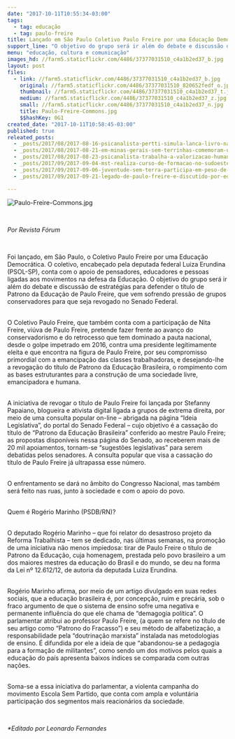 ```yaml
---
date: "2017-10-11T10:55:34-03:00"
tags:
  - tag: educação
  - tag: paulo-freire
title: Lançado em São Paulo Coletivo Paulo Freire por uma Educação Democrática
support_line: "O objetivo do grupo será ir além do debate e discussão de estratégias para defender o título de Patrono da Educação de Paulo Freire, que vem sofrendo pressão de grupos conservadores para que seja revogado no Senado Federal."
menu: "educação, cultura e comunicação"
images_hd: //farm5.staticflickr.com/4486/37377031510_c4a1b2ed37_b.jpg
layout: post
files:
  - link: //farm5.staticflickr.com/4486/37377031510_c4a1b2ed37_b.jpg
    original: //farm5.staticflickr.com/4486/37377031510_820652fedf_o.jpg
    thumbnail: //farm5.staticflickr.com/4486/37377031510_c4a1b2ed37_t.jpg
    medium: //farm5.staticflickr.com/4486/37377031510_c4a1b2ed37_z.jpg
    small: //farm5.staticflickr.com/4486/37377031510_c4a1b2ed37_n.jpg
    title: Paulo-Freire-Commons.jpg
    $$hashKey: 0G1
created_date: "2017-10-11T10:58:45-03:00"
published: true
releated_posts:
  - _posts/2017/08/2017-08-16-psicanalista-pertti-simula-lanca-livro-na-feira-do-livro-de-nova-santa-rita.md
  - _posts/2017/08/2017-08-21-em-minas-gerais-sem-terrinhas-comemoram-um-ano-do-viveiro-de-mudas-silvino-gouveia.md
  - _posts/2017/08/2017-08-23-psicanalista-trabalha-a-valorizacao-humana-e-social-em-areas-da-reforma-agraria.md
  - _posts/2017/09/2017-09-04-mst-realiza-curso-de-formacao-no-sudoeste-baiano.md
  - _posts/2017/09/2017-09-06-juventude-sem-terra-participa-em-peso-de-vestibular-na-uftm.md
  - _posts/2017/09/2017-09-21-legado-de-paulo-freire-e-discutido-por-educadores-e-educadoras-da-reforma-agraria.md

---
```

<p><img alt="Paulo-Freire-Commons.jpg" src="//farm5.staticflickr.com/4486/37377031510_c4a1b2ed37_b.jpg" /></p>

<p>&nbsp;</p>

<p><em>Por Revista F&oacute;rum</em></p>

<p>&nbsp;</p>

<p>Foi lan&ccedil;ado, em S&atilde;o Paulo, o Coletivo Paulo Freire por uma Educa&ccedil;&atilde;o Democr&aacute;tica. O coletivo, encabe&ccedil;ado pela deputada federal Luiza Erundina (PSOL-SP), conta com o apoio de pensadores, educadores e pessoas ligadas aos movimentos na defesa da Educa&ccedil;&atilde;o. O objetivo do grupo ser&aacute; ir al&eacute;m do debate e discuss&atilde;o de estrat&eacute;gias para defender o t&iacute;tulo de Patrono da Educa&ccedil;&atilde;o de Paulo Freire, que vem sofrendo press&atilde;o de grupos conservadores para que seja revogado no Senado Federal.</p>

<p><br />
O Coletivo Paulo Freire, que tamb&eacute;m conta com a participa&ccedil;&atilde;o de Nita Freire, vi&uacute;va de Paulo Freire, pretende fazer frente ao avan&ccedil;o do conservadorismo e do retrocesso que tem dominado a pauta nacional, desde o golpe impetrado em 2016, contra uma presidente legitimamente eleita e que encontra na figura de Paulo Freire, por seu compromisso primordial com a emancipa&ccedil;&atilde;o das classes trabalhadoras, e desejando-lhe a revoga&ccedil;&atilde;o do t&iacute;tulo de Patrono da Educa&ccedil;&atilde;o Brasileira, o rompimento com as bases estruturantes para a constru&ccedil;&atilde;o de uma sociedade livre, emancipadora e humana.</p>

<p><br />
A iniciativa de revogar o t&iacute;tulo de Paulo Freire foi lan&ccedil;ada por Stefanny Papaiano, blogueira e ativista digital ligada a grupos de extrema direita, por meio de uma consulta popular on-line &ndash; abrigada na p&aacute;gina &ldquo;Ideia Legislativa&rdquo;, do portal do Senado Federal &ndash; cujo objetivo &eacute; a cassa&ccedil;&atilde;o do t&iacute;tulo de &ldquo;Patrono da Educa&ccedil;&atilde;o Brasileira&rdquo; conferido ao mestre Paulo Freire; as propostas dispon&iacute;veis nessa p&aacute;gina do Senado, ao receberem mais de 20 mil apoiamentos, tornam-se &ldquo;sugest&otilde;es legislativas&rdquo; para serem debatidas pelos senadores. A consulta popular que visa a cassa&ccedil;&atilde;o do t&iacute;tulo de Paulo Freire j&aacute; ultrapassa esse n&uacute;mero.</p>

<p><br />
O enfrentamento se dar&aacute; no &acirc;mbito do Congresso Nacional, mas tamb&eacute;m ser&aacute; feito nas ruas, junto &agrave; sociedade e com o apoio do povo.</p>

<p><br />
Quem &eacute; Rog&eacute;rio Marinho (PSDB/RN)?</p>

<p><br />
O deputado Rog&eacute;rio Marinho &ndash; que foi relator do desastroso projeto da Reforma Trabalhista &ndash; tem se dedicado, nas &uacute;ltimas semanas, na promo&ccedil;&atilde;o de uma iniciativa n&atilde;o menos impiedosa: tirar de Paulo Freire o t&iacute;tulo de Patrono da Educa&ccedil;&atilde;o, cuja homenagem, prestada pelo povo brasileiro a um dos maiores mestres da educa&ccedil;&atilde;o do Brasil e do mundo, se deu na forma da Lei n&ordm; 12.612/12, de autoria da deputada Luiza Erundina.</p>

<p><br />
Rog&eacute;rio Marinho afirma, por meio de um artigo divulgado em suas redes sociais, que a educa&ccedil;&atilde;o brasileira &eacute;, por concep&ccedil;&atilde;o, ruim e prec&aacute;ria, sob o fraco argumento de que o sistema de ensino sofre uma negativa e permanente influ&ecirc;ncia do que ele chama de &ldquo;demagogia pol&iacute;tica&rdquo;. O parlamentar atribui ao professor Paulo Freire, (a quem se refere no t&iacute;tulo de seu artigo como &ldquo;Patrono do Fracasso&rdquo;) e seu m&eacute;todo de alfabetiza&ccedil;&atilde;o, a responsabilidade pela &ldquo;doutrina&ccedil;&atilde;o marxista&rdquo; instalada nas metodologias de ensino. &Eacute; difundida por ele a ideia de que &ldquo;abandonou-se a pedagogia para a forma&ccedil;&atilde;o de militantes&rdquo;, como sendo um dos motivos pelos quais a educa&ccedil;&atilde;o do pa&iacute;s apresenta baixos &iacute;ndices se comparada com outras na&ccedil;&otilde;es.</p>

<p><br />
Soma-se a essa iniciativa do parlamentar, a violenta campanha do movimento Escola Sem Partido, que conta com ampla e volunt&aacute;ria participa&ccedil;&atilde;o dos segmentos mais reacion&aacute;rios da sociedade.</p>

<p>&nbsp;</p>

<p><em>*Editado por Leonardo Fernandes</em></p>
